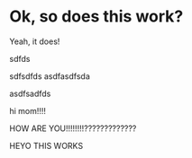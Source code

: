 # Ok, so does this work?

Yeah, it does!


sdfds


sdfsdfds
asdfasdfsda

asdfsadfds

hi mom!!!!

HOW ARE YOU!!!!!!!!?????????????

HEYO THIS WORKS

